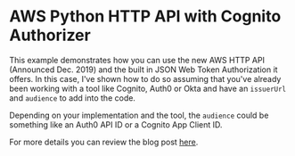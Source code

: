 # AWS Python HTTP API with Cognito Authorizer

This example demonstrates how you can use the new AWS HTTP API (Announced Dec. 2019) and the built in JSON Web Token Authorization it offers. In this case, I've shown how to do so assuming that you've already been working with a tool like Cognito, Auth0 or Okta and have an `issuerUrl` and `audience` to add into the code.

Depending on your implementation and the tool, the `audience` could be something like an Auth0 API ID or a Cognito App Client ID.

For more details you can review the blog post [here](https://serverless.com/blog/serverless-auth-with-aws-http-apis).
